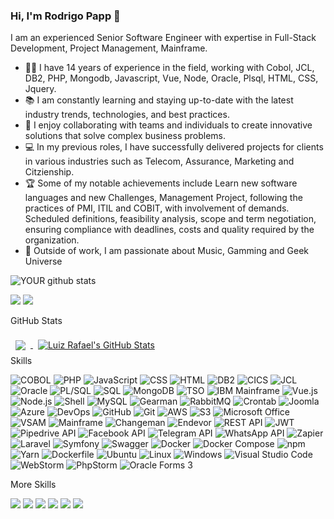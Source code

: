### Hi, I'm Rodrigo Papp 👋
I am an experienced Senior Software Engineer with expertise in Full-Stack Development, Project Management, Mainframe.
- 👨‍💻 I have 14 years of experience in the field, working with Cobol, JCL, DB2, PHP, Mongodb, Javascript, Vue, Node, Oracle, Plsql, HTML, CSS, Jquery.
- 📚 I am constantly learning and staying up-to-date with the latest industry trends, technologies, and best practices.
- 🤝 I enjoy collaborating with teams and individuals to create innovative solutions that solve complex business problems.
- 💻 In my previous roles, I have successfully delivered projects for clients in various industries such as Telecom, Assurance, Marketing and Citzienship.
- 🏆 Some of my notable achievements include Learn new software languages and new Challenges, Management Project, following the practices of PMI, ITIL and COBIT, with involvement of demands. Scheduled definitions, feasibility analysis, scope and term negotiation, ensuring compliance with deadlines, costs and quality required by the organization.
- 🌟 Outside of work, I am passionate about Music, Gamming and Geek Universe

![YOUR github stats](https://github-readme-stats.vercel.app/api?username=daopapp)

[<img src="https://img.shields.io/badge/linkedin-%230077B5.svg?&style=for-the-badge&logo=linkedin&logoColor=white" />](https://www.linkedin.com/in/rodrigo-papp-cadima/) [<img src = "https://img.shields.io/badge/instagram-%23E4405F.svg?&style=for-the-badge&logo=instagram&logoColor=white">](https://www.instagram.com/thedaopapp/) 


 GitHub Stats

<a href="https://github.com/daopapp">
  <img align="center" style="margin:0.5rem" src="https://github-readme-stats.vercel.app/api/top-langs/?username=daopapp&hide=html,css&title_color=ffffff&text_color=c9cacc&icon_color=4AB197&bg_color=1A2B34" />
</a>

<a href="https://github.com/daopapp">
  <img align="center" style="margin:0.5rem" src="https://github-readme-stats.vercel.app/api?username=daopapp&show_icons=true&line_height=27&count_private=true&title_color=ffffff&text_color=c9cacc&icon_color=4AB097&bg_color=1A2B34" alt="Luiz Rafael's GitHub Stats" />
</a>

<summary>Skills</summary>

![COBOL](https://img.shields.io/badge/COBOL-4F5B93?logo=cobol&logoColor=white&style=for-the-badge)
![PHP](https://img.shields.io/badge/PHP-777BB4?logo=php&logoColor=white&style=for-the-badge)
![JavaScript](https://img.shields.io/badge/JavaScript-F7DF1E?logo=javascript&logoColor=black&style=for-the-badge)
![CSS](https://img.shields.io/badge/CSS-1572B6?logo=css3&logoColor=white&style=for-the-badge)
![HTML](https://img.shields.io/badge/HTML-E34F26?logo=html5&logoColor=white&style=for-the-badge)
![DB2](https://img.shields.io/badge/DB2-CC0000?logo=db2&logoColor=white&style=for-the-badge)
![CICS](https://img.shields.io/badge/CICS-0C54AD?logo=cics&logoColor=white&style=for-the-badge)
![JCL](https://img.shields.io/badge/JCL-5B5B5B?logo=ibm&logoColor=white&style=for-the-badge)
![Oracle](https://img.shields.io/badge/Oracle-F80000?logo=oracle&logoColor=white&style=for-the-badge)
![PL/SQL](https://img.shields.io/badge/PL/SQL-CC2927?logo=oracle&logoColor=white&style=for-the-badge)
![SQL](https://img.shields.io/badge/SQL-4479A1?logo=postgresql&logoColor=white&style=for-the-badge)
![MongoDB](https://img.shields.io/badge/MongoDB-47A248?logo=mongodb&logoColor=white&style=for-the-badge)
![TSO](https://img.shields.io/badge/TSO-5B5B5B?logo=ibm&logoColor=white&style=for-the-badge)
![IBM Mainframe](https://img.shields.io/badge/IBM_Mainframe-054ADA?logo=ibm&logoColor=white&style=for-the-badge)
![Vue.js](https://img.shields.io/badge/Vue.js-4FC08D?logo=vue.js&logoColor=white&style=for-the-badge)
![Node.js](https://img.shields.io/badge/Node.js-339933?logo=node.js&logoColor=white&style=for-the-badge)
![Shell](https://img.shields.io/badge/Shell-4EAA25?logo=gnu%20bash&logoColor=white&style=for-the-badge)
![MySQL](https://img.shields.io/badge/MySQL-4479A1?logo=mysql&logoColor=white&style=for-the-badge)
![Gearman](https://img.shields.io/badge/Gearman-2C8EBB?logo=gearman&logoColor=white&style=for-the-badge)
![RabbitMQ](https://img.shields.io/badge/RabbitMQ-FF6600?logo=rabbitmq&logoColor=white&style=for-the-badge)
![Crontab](https://img.shields.io/badge/Crontab-5B5B5B?logo=linux&logoColor=white&style=for-the-badge)
![Joomla](https://img.shields.io/badge/Joomla-FC9C04?logo=joomla&logoColor=white&style=for-the-badge)
![Azure](https://img.shields.io/badge/Azure-0089D6?logo=microsoft%20azure&logoColor=white&style=for-the-badge)
![DevOps](https://img.shields.io/badge/DevOps-47A248?logo=devops&logoColor=white&style=for-the-badge)
![GitHub](https://img.shields.io/badge/GitHub-181717?logo=github&logoColor=white&style=for-the-badge)
![Git](https://img.shields.io/badge/Git-F05032?logo=git&logoColor=white&style=for-the-badge)
![AWS](https://img.shields.io/badge/AWS-232F3E?logo=amazon%20aws&logoColor=white&style=for-the-badge)
![S3](https://img.shields.io/badge/S3-569A31?logo=amazon%20s3&logoColor=white&style=for-the-badge)
![Microsoft Office](https://img.shields.io/badge/Microsoft_Office-D83B01?logo=microsoft%20office&logoColor=white&style=for-the-badge)
![VSAM](https://img.shields.io/badge/VSAM-047CDE?logo=ibm&logoColor=white&style=for-the-badge)
![Mainframe](https://img.shields.io/badge/Mainframe-054ADA?logo=ibm&logoColor=white&style=for-the-badge)
![Changeman](https://img.shields.io/badge/Changeman-054ADA?logo=ibm&logoColor=white&style=for-the-badge)
![Endevor](https://img.shields.io/badge/Endevor-054ADA?logo=ibm&logoColor=white&style=for-the-badge)
![REST API](https://img.shields.io/badge/REST%20API-1C1C1C?logo=json&logoColor=white&style=for-the-badge)
![JWT](https://img.shields.io/badge/JWT-000000?logo=json&logoColor=white&style=for-the-badge)
![Pipedrive API](https://img.shields.io/badge/Pipedrive_API-405261?logo=pipedrive&logoColor=white&style=for-the-badge)
![Facebook API](https://img.shields.io/badge/Facebook_API-3B5998?logo=facebook&logoColor=white&style=for-the-badge)
![Telegram API](https://img.shields.io/badge/Telegram_API-2CA5E0?logo=telegram&logoColor=white&style=for-the-badge)
![WhatsApp API](https://img.shields.io/badge/WhatsApp_API-25D366?logo=whatsapp&logoColor=white&style=for-the-badge)
![Zapier](https://img.shields.io/badge/Zapier-FF4A00?logo=zapier&logoColor=white&style=for-the-badge)
![Laravel](https://img.shields.io/badge/Laravel-FF2D20?logo=laravel&logoColor=white&style=for-the-badge)
![Symfony](https://img.shields.io/badge/Symfony-000000?logo=symfony&logoColor=white&style=for-the-badge)
![Swagger](https://img.shields.io/badge/Swagger-85EA2D?logo=swagger&logoColor=black&style=for-the-badge)
![Docker](https://img.shields.io/badge/Docker-2496ED?logo=docker&logoColor=white&style=for-the-badge)
![Docker Compose](https://img.shields.io/badge/Docker_Compose-2496ED?logo=docker&logoColor=white&style=for-the-badge)
![npm](https://img.shields.io/badge/npm-CB3837?logo=npm&logoColor=white&style=for-the-badge)
![Yarn](https://img.shields.io/badge/Yarn-2C8EBB?logo=yarn&logoColor=white&style=for-the-badge)
![Dockerfile](https://img.shields.io/badge/Dockerfile-2496ED?logo=docker&logoColor=white&style=for-the-badge)
![Ubuntu](https://img.shields.io/badge/Ubuntu-E95420?logo=ubuntu&logoColor=white&style=for-the-badge)
![Linux](https://img.shields.io/badge/Linux-FCC624?logo=linux&logoColor=black&style=for-the-badge)
![Windows](https://img.shields.io/badge/Windows-0078D6?logo=windows&logoColor=white&style=for-the-badge)
![Visual Studio Code](https://img.shields.io/badge/Visual_Studio_Code-007ACC?logo=visual%20studio%20code&logoColor=white&style=for-the-badge)
![WebStorm](https://img.shields.io/badge/WebStorm-000000?logo=webstorm&logoColor=white&style=for-the-badge)
![PhpStorm](https://img.shields.io/badge/PhpStorm-000000?logo=phpstorm&logoColor=white&style=for-the-badge)
![Oracle Forms 3](https://img.shields.io/badge/Oracle_Forms_3-F80000?logo=oracle&logoColor=white&style=for-the-badge)




<summary>More Skills</summary>

![](https://img.shields.io/badge/Skill-Creativity-blue)
![](https://img.shields.io/badge/Skill-Innovative-blue)
![](https://img.shields.io/badge/Skill-Analyst-blue)
![](https://img.shields.io/badge/Skill-Critical%20Thinking-blue)
![](https://img.shields.io/badge/Skill-Effective%20Communication-blue)
![](https://img.shields.io/badge/Skill-Intellectual%20Curiosity-blue)

</details>
